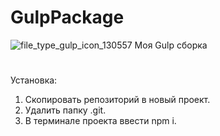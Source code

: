 # GulpPackage
![file_type_gulp_icon_130557](https://user-images.githubusercontent.com/63904264/163412293-9d9edf87-c479-4937-a96d-066963031aa9.png)
Моя Gulp сборка
#
Установка:
1. Скопировать репозиторий в новый проект.
2. Удалить папку .git.
3. В терминале проекта ввести npm i.
